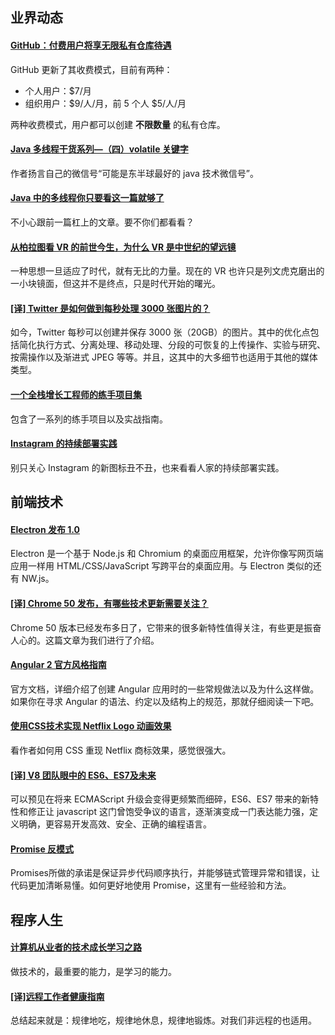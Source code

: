 ## 业界动态

#### [GitHub：付费用户将享无限私有仓库待遇](https://github.com/blog/2164-introducing-unlimited-private-repositories)

GitHub 更新了其收费模式，目前有两种：

- 个人用户：$7/月
- 组织用户：$9/人/月，前 5 个人 $5/人/月

两种收费模式，用户都可以创建 **不限数量** 的私有仓库。

#### [Java 多线程干货系列—（四）volatile 关键字](http://tengj.top/2016/05/06/threadvolatile4/)

作者扬言自己的微信号“可能是东半球最好的 java 技术微信号”。

#### [Java 中的多线程你只要看这一篇就够了](http://www.jianshu.com/p/40d4c7aebd66)

不小心跟前一篇杠上的文章。要不你们都看看？

#### [从柏拉图看 VR 的前世今生，为什么 VR 是中世纪的望远镜](http://www.ifanr.com/655063)

一种思想一旦适应了时代，就有无比的力量。现在的 VR 也许只是列文虎克磨出的一小块镜面，但这并不是终点，只是时代开始的曙光。

#### [[译] Twitter 是如何做到每秒处理 3000 张图片的？](http://blog.jobbole.com/100508/)

如今，Twitter 每秒可以创建并保存 3000 张（20GB）的图片。其中的优化点包括简化执行方式、分离处理、移动处理、分段的可恢复的上传操作、实验与研究、按需操作以及渐进式 JPEG 等等。并且，这其中的大多细节也适用于其他的媒体类型。

#### [一个全栈增长工程师的练手项目集](https://github.com/phodal/ideabook)

包含了一系列的练手项目以及实战指南。

#### [Instagram 的持续部署实践](http://www.infoq.com/cn/news/2016/05/continuous-deployment-instagram)

别只关心 Instagram 的新图标丑不丑，也来看看人家的持续部署实践。

## 前端技术

#### [Electron 发布 1.0](http://electron.atom.io/blog/2016/05/11/electron-1-0)

Electron 是一个基于 Node.js 和 Chromium 的桌面应用框架，允许你像写网页端应用一样用 HTML/CSS/JavaScript 写跨平台的桌面应用。与 Electron 类似的还有 NW.js。

#### [[译] Chrome 50 发布，有哪些技术更新需要关注？](https://www.qianduan.net/chrome-50-features/)

Chrome 50 版本已经发布多日了，它带来的很多新特性值得关注，有些更是振奋人心的。这篇文章为我们进行了介绍。

#### [Angular 2 官方风格指南](http://www.geekpark.net/topics/215443)

官方文档，详细介绍了创建 Angular 应用时的一些常规做法以及为什么这样做。如果你在寻求 Angular 的语法、约定以及结构上的规范，那就仔细阅读一下吧。

#### [使用CSS技术实现 Netflix Logo 动画效果](https://zhuanlan.zhihu.com/p/20858727)

看作者如何用 CSS 重现 Netflix 商标效果，感觉很强大。

#### [[译] V8 团队眼中的 ES6、ES7及未来](https://www.h5jun.com/post/v8-es6-es7-and-beyond.html)

可以预见在将来 ECMAScript 升级会变得更频繁而细碎，ES6、ES7 带来的新特性和修正让 javascript 这门曾饱受争议的语言，逐渐演变成一门表达能力强，定义明确，更容易开发高效、安全、正确的编程语言。

#### [Promise 反模式](http://taobaofed.org/blog/2016/05/03/promise-anti-patterns/)

Promises所做的承诺是保证异步代码顺序执行，并能够链式管理异常和错误，让代码更加清晰易懂。如何更好地使用 Promise，这里有一些经验和方法。

## 程序人生

#### [计算机从业者的技术成长学习之路](http://blog.zhaiyifan.cn/2016/04/28/about-learning/)

做技术的，最重要的能力，是学习的能力。

#### [[译]远程工作者健康指南](http://yizaoyiwan.com/discussions/854)

总结起来就是：规律地吃，规律地休息，规律地锻炼。对我们非远程的也适用。

